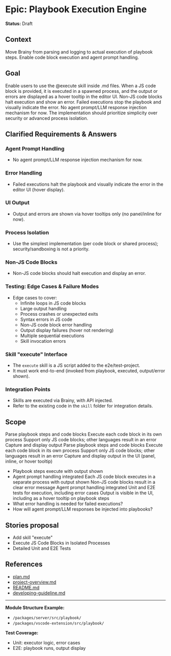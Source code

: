 # Epic: Playbook Execution Engine

**Status:** Draft

## Context
Move Brainy from parsing and logging to actual execution of playbook steps. Enable code block execution and agent prompt handling.

## Goal
Enable users to use the @execute skill inside .md files. When a JS code block is provided, it is executed in a spawned process, and the output or errors are displayed as a hover tooltip in the editor UI. Non-JS code blocks halt execution and show an error. Failed executions stop the playbook and visually indicate the error. No agent prompt/LLM response injection mechanism for now. The implementation should prioritize simplicity over security or advanced process isolation.

## Clarified Requirements & Answers

### Agent Prompt Handling
- No agent prompt/LLM response injection mechanism for now.

### Error Handling
- Failed executions halt the playbook and visually indicate the error in the editor UI (hover display).

### UI Output
- Output and errors are shown via hover tooltips only (no panel/inline for now).

### Process Isolation
- Use the simplest implementation (per code block or shared process); security/sandboxing is not a priority.

### Non-JS Code Blocks
- Non-JS code blocks should halt execution and display an error.

### Testing: Edge Cases & Failure Modes
- Edge cases to cover:
	- Infinite loops in JS code blocks
	- Large output handling
	- Process crashes or unexpected exits
	- Syntax errors in JS code
	- Non-JS code block error handling
	- Output display failures (hover not rendering)
	- Multiple sequential executions
	- Skill invocation errors

### Skill "execute" Interface
- The `execute` skill is a JS script added to the e2e/test-project.
- It must work end-to-end (invoked from playbook, executed, output/error shown).

### Integration Points
- Skills are executed via Brainy, with API injected.
- Refer to the existing code in the `skill` folder for integration details.
## Scope
Parse playbook steps and code blocks
Execute each code block in its own process
Support only JS code blocks; other languages result in an error
Capture and display output
Parse playbook steps and code blocks
Execute each code block in its own process
Support only JS code blocks; other languages result in an error
Capture and display output in the UI (panel, inline, or hover tooltip)
- Playbook steps execute with output shown
- Agent prompt handling integrated
Each JS code block executes in a separate process with output shown
Non-JS code blocks result in a clear error message
Agent prompt handling integrated
Unit and E2E tests for execution, including error cases
Output is visible in the UI, including as a hover tooltip on playbook steps
- What error handling is needed for failed executions?
- How will agent prompt/LLM responses be injected into playbooks?

## Stories proposal
- Add skill "execute"
- Execute JS Code Blocks in Isolated Processes
- Detailed Unit and E2E Tests

## References
- [plan.md](../../plan.md)
- [project-overview.md](../../../project-overview.md)
- [README.md](../../../README.md)
- [developing-guideline.md](../../../developing-guideline.md)

---

**Module Structure Example:**
- `/packages/server/src/playbook/`
- `/packages/vscode-extension/src/playbook/`

**Test Coverage:**
- Unit: executor logic, error cases
- E2E: playbook runs, output display
